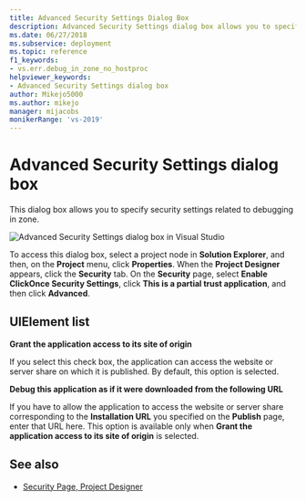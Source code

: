 ```yaml
---
title: Advanced Security Settings Dialog Box
description: Advanced Security Settings dialog box allows you to specify security settings related to debugging in zone.
ms.date: 06/27/2018
ms.subservice: deployment
ms.topic: reference
f1_keywords:
- vs.err.debug_in_zone_no_hostproc
helpviewer_keywords:
- Advanced Security Settings dialog box
author: Mikejo5000
ms.author: mikejo
manager: mijacobs
monikerRange: 'vs-2019'
---
```

# Advanced Security Settings dialog box

This dialog box allows you to specify security settings related to debugging in zone.

![Advanced Security Settings dialog box in Visual Studio](../media/advanced-security-settings.png)

To access this dialog box, select a project node in **Solution Explorer**, and then, on the **Project** menu, click **Properties**. When the **Project Designer** appears, click the **Security** tab. On the **Security** page, select **Enable ClickOnce Security Settings**, click **This is a partial trust application**, and then click **Advanced**.

## UIElement list

**Grant the application access to its site of origin**

If you select this check box, the application can access the website or server share on which it is published. By default, this option is selected.

**Debug this application as if it were downloaded from the following URL**

If you have to allow the application to access the website or server share corresponding to the **Installation URL** you specified on the **Publish** page, enter that URL here. This option is available only when **Grant the application access to its site of origin** is selected.

## See also

- [Security Page, Project Designer](../../ide/reference/security-page-project-designer.md)
